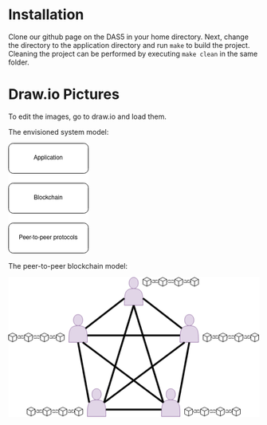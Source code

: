 # Installation
Clone our github page on the DAS5 in your home directory.
Next, change the directory to the application directory and run `make` to build the project.
Cleaning the project can be performed by executing `make clean` in the same folder.

# Draw.io Pictures
To edit the images, go to draw.io and load them.

The envisioned system model:

![The envisioned system model](imgs/System_model.drawio.png)

The peer-to-peer blockchain model:

![The peer-to-peer blockchain model](imgs/P2Pblockchain.drawio.png)
